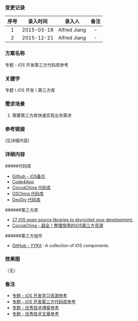 ### 变更记录

| 序号 | 录入时间 | 录入人 | 备注 |
|:--------:|:--------:|:--------:|:--------:|
| 1 | 2015-03-18 | Alfred Jiang | - |
| 2 | 2015-12-21 | Alfred Jiang | - |

### 方案名称

专题 - iOS 开发第三方代码库参考

### 关键字

专题 \ iOS 开发 \ 第三方库

### 需求场景

1. 需要第三方库快速实现业务需求

### 参考链接
(见详细内容)

### 详细内容

#####代码库
* [Github - iOS备忘](http://github.ibireme.com/github/list/ios/)
* [Code4App](http://www.code4app.com/)
* [CocoaChina 代码库](http://code.cocoachina.com/)
* [OSChina 代码库](http://www.oschina.net/ios/codingList)
* [DevDiv 代码库](http://www.devdiv.com/ios_-catlist-73-1.html)

######第三方库
* [27 iOS open source libraries to skyrocket your development.](https://medium.com/app-coder-io/27-ios-open-source-libraries-to-skyrocket-your-development-301b67d3124c#.xj333sd7v)
* [CocoaChina - 超全！整理常用的iOS第三方资源](http://www.cocoachina.com/ios/20160121/14988.html?hmsr=toutiao.io&utm_medium=toutiao.io&utm_source=toutiao.io)

######第三方组件
* [GitHub - YYKit](https://github.com/ibireme/YYKit) : A collection of iOS components.

### 效果图
（无）

### 备注

* [专题 - iOS 开发学习资源参考](Note_00018_20151221.md)
* [专题 - iOS 开发第三方代码库参考](Note_00019_20151221.md)
* [专题 - 优秀技术博客参考](Note_00015_20151220.md)
* [专题 - 优秀技术文章参考](Note_00014_20151220.md)